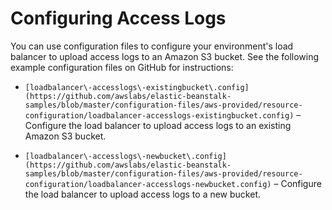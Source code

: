 # Configuring Access Logs<a name="environments-cfg-loadbalancer-accesslogs"></a>

You can use configuration files to configure your environment's load balancer to upload access logs to an Amazon S3 bucket\. See the following example configuration files on GitHub for instructions:

+ `[loadbalancer\-accesslogs\-existingbucket\.config](https://github.com/awslabs/elastic-beanstalk-samples/blob/master/configuration-files/aws-provided/resource-configuration/loadbalancer-accesslogs-existingbucket.config)` – Configure the load balancer to upload access logs to an existing Amazon S3 bucket\.

+ `[loadbalancer\-accesslogs\-newbucket\.config](https://github.com/awslabs/elastic-beanstalk-samples/blob/master/configuration-files/aws-provided/resource-configuration/loadbalancer-accesslogs-newbucket.config)` – Configure the load balancer to upload access logs to a new bucket\.